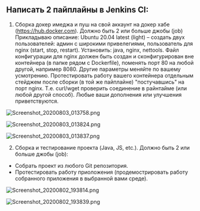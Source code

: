 ## Написать 2 пайплайны в Jenkins CI:
1.    Сборка докер имеджа и пуш на свой аккаунт на докер хабе (https://hub.docker.com). Должно быть 2 или больше джобы (job)
Прикладываю описание: 
Ubuntu 20.04 latest (light) – создать двух пользователей: админ с широкими привелегиями, пользователь для nginx (start, stop, restart). Установить: java, nginx, nettools.
Файл конфигурации для nginx должен быть создан и сконфигурирован вне контейнера (в папке рядом с Dockerfile), поменять порт 80 на любой другой, например 8080. Другие параметры меняйте по вашему усмотрению.
Протестировать  работу вашего контейнера отдельным стейджем после сборки (в той же пайплайне) "постучавшись" на порт nginx. Т.е. curl/wget проверить соединение в райнтайме (или любой другой способ).
Любые ваши дополнения или улучшения приветствуются.



![Screenshot_20200803_013758.png](images/fe3d6b85988f4f64bf62981bf9d5ec2e)



![Screenshot_20200803_013824.png](images/0e640808d2f64b9b853ce493274b7cc0)



![Screenshot_20200803_013837.png](images/4bd08ae3ceaa4f08b5471ba32c60bf55)



2) Сборка и тестирование  проекта (Java, JS, etc.). Должно быть 2 или больше джобы (job):
- Собрать проект из любого Git репозитория.
- Протестировать работу приоложения (продемострировать работу собранного приложения в выбранной вами среде).


![Screenshot_20200802_193814.png](images/824fcd7ecc294526b7fc6fa169c8d145)



![Screenshot_20200802_193839.png](images/4f4e80be6b134d35a2ed2ce26e8c869a)

